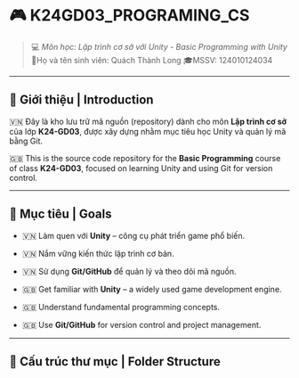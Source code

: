 # 🎮 K24GD03_PROGRAMING_CS

> 💻 *Môn học: Lập trình cơ sở với Unity - Basic Programming with Unity*
> 🤴Họ và tên sinh viên: Quách Thành Long
> 🎓MSSV: 124010124034

---

## 📌 Giới thiệu | Introduction

🇻🇳 Đây là kho lưu trữ mã nguồn (repository) dành cho môn **Lập trình cơ sở** của lớp **K24-GD03**, được xây dựng nhằm mục tiêu học Unity và quản lý mã bằng Git.

🇬🇧 This is the source code repository for the **Basic Programming** course of class **K24-GD03**, focused on learning Unity and using Git for version control.

---

## 🎯 Mục tiêu | Goals

- 🇻🇳 Làm quen với **Unity** – công cụ phát triển game phổ biến.
- 🇻🇳 Nắm vững kiến thức lập trình cơ bản.
- 🇻🇳 Sử dụng **Git/GitHub** để quản lý và theo dõi mã nguồn.

- 🇬🇧 Get familiar with **Unity** – a widely used game development engine.
- 🇬🇧 Understand fundamental programming concepts.
- 🇬🇧 Use **Git/GitHub** for version control and project management.

---

## 📁 Cấu trúc thư mục | Folder Structure

